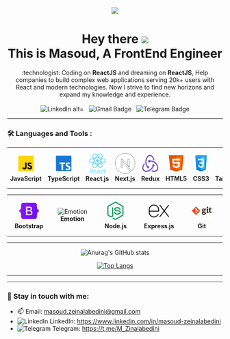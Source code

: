  <div id="header" align="center">
  <img src="https://media.giphy.com/media/M9gbBd9nbDrOTu1Mqx/giphy.gif" width="100"/>
</div>
<h1 align="center">
  Hey there
  <img src="https://media.giphy.com/media/hvRJCLFzcasrR4ia7z/giphy.gif" width="30px"/><br />
  This is Masoud,  
  A FrontEnd Engineer
</h1>
<div id="aboutMe" align="center">
 :technologist: Coding on <b>ReactJS</b> and dreaming on <b>ReactJS</b>, Help companies to build complex web applications serving 20k+ users with React and modern technologies. Now I strive to find new horizons and expand my knowledge and experience.
 </div>
 <br />
<div id="badges" align="center">
 <a href="https://www.linkedin.com/in/masoud-zeinalabedini/" target="_blank" style="text-decoration: none;" > 
  <img src="https://img.shields.io/badge/LinkedIn-blue?style=for-the-badge&logo=linkedin&logoColor=white" title="LinkedIn alt="LinkedIn Badge"/>
</a>&nbsp;
  <a href="mailto:masoud.zeinalabedini@gmail.com" target="_blank" style="text-decoration: none;" > 
  <img src="https://img.shields.io/badge/Gmail-D14836?style=for-the-badge&logo=gmail&logoColor=white" title="Gmail" alt="Gmail Badge"/>
</a>&nbsp;
 <a href="https://t.me/M_Zinalabedini" target="_blank" style="text-decoration: none;" > 
  <img src="https://img.shields.io/badge/Telegram-M_Zinalabedini-blue?logo=telegram&labelColor=aliceblue&style=for-the-badge" title="Telegram" alt="Telegram Badge"/>
 </a>
</div>

___

### :hammer_and_wrench: Languages and Tools :                                                                                                                                                                                                                             
<table align="center">
  <tbody align="center">
    <tr align="center">
      <td align="center" height="90" width="90">
        <img
          src="https://raw.githubusercontent.com/Masoud-z/icons/main/icons8-javascript-480.png"
          width="48"
          height="48"
          alt="JavaScript"
          style="max-width: 100%"
        />
        <br /><strong>JavaScript</strong>
      </td>
      <td align="center" height="90" width="90">
        <img
          src="https://raw.githubusercontent.com/Masoud-z/icons/main/icons8-typescript-480.png"
          width="48"
          height="48"
          alt="TypeScript"
          style="max-width: 100%"
        />
        <br /><strong>TypeScript</strong>
      </td>
      <td align="center" height="90" width="90">
        <img
          src="https://raw.githubusercontent.com/Masoud-z/icons/7a683ce0cc64c4893047d3a5706dd273a1e0b602/react-original-wordmark.svg"
          width="48"
          height="48"
          alt="React"
          style="max-width: 100%"
        />
        <br /><strong>React.js</strong>
      </td>
      <td align="center" height="90" width="90">
        <img
          src="https://raw.githubusercontent.com/Masoud-z/icons/7a683ce0cc64c4893047d3a5706dd273a1e0b602/nextjs-line.svg"
          width="48"
          height="48"
          alt="Next.js"
          style="max-width: 100%"
        />
        <br /><strong>Next.js</strong>
      </td>
     <td align="center" height="90" width="90">
        <img
          src="https://raw.githubusercontent.com/Masoud-z/icons/main/icons8-redux-480.png"
          width="48"
          height="48"
          alt="Redux"
          style="max-width: 100%"
        />
        <br /><strong>Redux</strong>
      </td>
     <td align="center" height="90" width="90">
        <img
          src="https://raw.githubusercontent.com/Masoud-z/icons/main/icons8-html5-480.png"
          width="48"
          height="48"
          alt="HTML"
          style="max-width: 100%"
        />
        <br /><strong>HTML5</strong>
      </td>
      <td align="center" height="90" width="90">
        <img
          src="https://raw.githubusercontent.com/Masoud-z/icons/main/icons8-css-240.png"
          width="48"
          height="48"
          alt="CSS3"
          style="max-width: 100%"
        />
        <br /><strong>CSS3</strong>
      </td>
      <td align="center" height="90" width="90">
        <img
          src="https://raw.githubusercontent.com/Masoud-z/icons/main/icons8-tailwind-css-240.png"
          width="48"
          height="48"
          alt="TailwindCSS"
          style="max-width: 100%"
        />
        <br /><strong>TailwindCSS</strong>
      </td>
      <td align="center" height="90" width="90">
        <img
          src="https://raw.githubusercontent.com/Masoud-z/icons/main/icons8-material-ui-480.png"
          width="48"
          height="48"
          alt="MaterialUI"
          style="max-width: 100%"
        />
        <br /><strong>MaterialUI</strong>
      </td>
    </tr>                             
  </tbody>
</table>
<table align="center">
  <tbody align="center">
    <tr align="center">
      <td align="center" height="90" width="90">
        <img
          src="https://raw.githubusercontent.com/devicons/devicon/master/icons/bootstrap/bootstrap-original.svg"
          width="48"
          height="48"
          alt="Bootstrap"
          style="max-width: 100%"
        />
        <br /><strong>Bootstrap</strong>
      </td>
      <td align="center" height="90" width="90">
        <img
          src="https://emotion.sh/logo-96x96.png"
          width="68"
          height="68"
          alt="Emotion"
          style="max-width: 100%"
        />
        <br /><strong>Emotion</strong>
      </td>
     <td align="center" height="90" width="90">
        <img
          src="https://raw.githubusercontent.com/Masoud-z/icons/main/icons8-node-js-240.png"
          width="48"
          height="48"
          alt="Node.js"
          style="max-width: 100%"
        />
        <br /><strong>Node.js</strong>
      </td>
      <td align="center" height="90" width="90">
        <img
          src="https://raw.githubusercontent.com/Masoud-z/icons/main/icons8-express-js-500.png"
          width="48"
          height="48"
          alt="Express.js"
          style="max-width: 100%"
        />
        <br /><strong>Express.js</strong>
      </td>
      <td align="center" height="90" width="90">
        <img
          src="https://raw.githubusercontent.com/devicons/devicon/master/icons/git/git-original-wordmark.svg"
          width="48"
          height="48"
          alt="Git"
          style="max-width: 100%"
        />
        <br /><strong>Git</strong>
      </td>
    </tr>
  </tbody>
</table>



                                 
___

 <div id="stats" align="center">

 ![Anurag's GitHub stats](https://github-readme-stats.vercel.app/api?username=Masoud-z&show_icons=true&layout=compact&theme=react)

  

[![Top Langs](https://github-readme-stats.vercel.app/api/top-langs/?username=Masoud-z&layout=compact&theme=react)](https://github.com/anuraghazra/github-readme-stats)

 
 </div>

___

                              
___

### :high_brightness: Stay in touch with me:


- 📫 Email: masoud.zeinalabedini@gmail.com
- <img src="https://images.rawpixel.com/image_png_800/czNmcy1wcml2YXRlL3Jhd3BpeGVsX2ltYWdlcy93ZWJzaXRlX2NvbnRlbnQvbHIvdjk4Mi1kMy0xMC5wbmc.png" title="LinkedIn" alt="LinkedIn" width="16" height="16" /> LinkedIn: https://www.linkedin.com/in/masoud-zeinalabedini 
- <img src="https://upload.wikimedia.org/wikipedia/commons/8/82/Telegram_logo.svg" title="Telegram" alt="Telegram" width="16" height="16" /> Telegram: https://t.me/M_Zinalabedini



